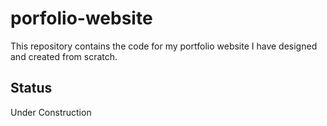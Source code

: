 # porfolio-website

This repository contains the code for my portfolio website I have designed and created from scratch.

## Status
Under Construction
